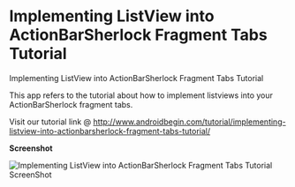 Implementing ListView into ActionBarSherlock Fragment Tabs Tutorial
============================================

Implementing ListView into ActionBarSherlock Fragment Tabs Tutorial

This app refers to the tutorial about how to implement listviews into your ActionBarSherlock fragment tabs. 

Visit our tutorial link @ http://www.androidbegin.com/tutorial/implementing-listview-into-actionbarsherlock-fragment-tabs-tutorial/

**Screenshot**

![Implementing ListView into ActionBarSherlock Fragment Tabs Tutorial ScreenShot](http://www.androidbegin.com/wp-content/uploads/2013/02/Screenshot-FragmentTabs1.png)

